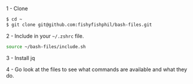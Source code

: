 1 - Clone
```bash
$ cd ~
$ git clone git@github.com:fishyfishphil/bash-files.git
```

2 - Include in your `~/.zshrc` file.
```bash
source ~/bash-files/include.sh
```

3 - Install jq

4 - Go look at the files to see what commands are available and what they do.